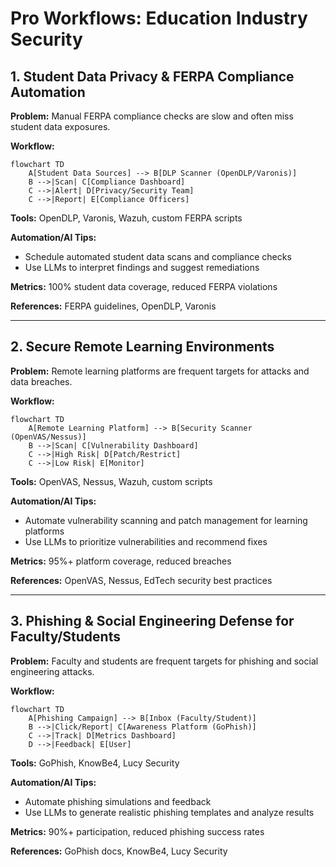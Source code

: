 # Pro Workflows: Education Industry Security

## 1. Student Data Privacy & FERPA Compliance Automation
**Problem:** Manual FERPA compliance checks are slow and often miss student data exposures.

**Workflow:**
```mermaid
flowchart TD
    A[Student Data Sources] --> B[DLP Scanner (OpenDLP/Varonis)]
    B -->|Scan| C[Compliance Dashboard]
    C -->|Alert| D[Privacy/Security Team]
    C -->|Report| E[Compliance Officers]
```
**Tools:** OpenDLP, Varonis, Wazuh, custom FERPA scripts

**Automation/AI Tips:**
- Schedule automated student data scans and compliance checks
- Use LLMs to interpret findings and suggest remediations

**Metrics:** 100% student data coverage, reduced FERPA violations

**References:** FERPA guidelines, OpenDLP, Varonis

---

## 2. Secure Remote Learning Environments
**Problem:** Remote learning platforms are frequent targets for attacks and data breaches.

**Workflow:**
```mermaid
flowchart TD
    A[Remote Learning Platform] --> B[Security Scanner (OpenVAS/Nessus)]
    B -->|Scan| C[Vulnerability Dashboard]
    C -->|High Risk| D[Patch/Restrict]
    C -->|Low Risk| E[Monitor]
```
**Tools:** OpenVAS, Nessus, Wazuh, custom scripts

**Automation/AI Tips:**
- Automate vulnerability scanning and patch management for learning platforms
- Use LLMs to prioritize vulnerabilities and recommend fixes

**Metrics:** 95%+ platform coverage, reduced breaches

**References:** OpenVAS, Nessus, EdTech security best practices

---

## 3. Phishing & Social Engineering Defense for Faculty/Students
**Problem:** Faculty and students are frequent targets for phishing and social engineering attacks.

**Workflow:**
```mermaid
flowchart TD
    A[Phishing Campaign] --> B[Inbox (Faculty/Student)]
    B -->|Click/Report| C[Awareness Platform (GoPhish)]
    C -->|Track| D[Metrics Dashboard]
    D -->|Feedback| E[User]
```
**Tools:** GoPhish, KnowBe4, Lucy Security

**Automation/AI Tips:**
- Automate phishing simulations and feedback
- Use LLMs to generate realistic phishing templates and analyze results

**Metrics:** 90%+ participation, reduced phishing success rates

**References:** GoPhish docs, KnowBe4, Lucy Security 
